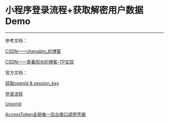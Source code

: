# 小程序登录流程+获取解密用户数据Demo #

----------


参考文档：

[CSDN——chenabin_的博客
](https://blog.csdn.net/chenabin_/article/details/86540372)

[CSDN——青春阳光的博客-TP实现](https://www.cnblogs.com/lxwphp/p/8083011.html)

官方文档：

[获取openId & session_key](https://developers.weixin.qq.com/miniprogram/dev/api-backend/open-api/login/auth.code2Session.html)

[登录流程](https://developers.weixin.qq.com/miniprogram/dev/framework/open-ability/login.html)

[UnionId](https://developers.weixin.qq.com/miniprogram/dev/api-backend/open-api/user-info/auth.getPaidUnionId.html)

[AccessToken全局唯一后台接口调用凭据](https://developers.weixin.qq.com/miniprogram/dev/api-backend/open-api/access-token/auth.getAccessToken.html)